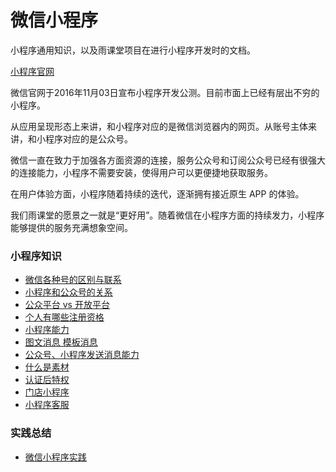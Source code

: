# 微信小程序
小程序通用知识，以及雨课堂项目在进行小程序开发时的文档。

[小程序官网](https://mp.weixin.qq.com/debug/wxadoc/dev/)



微信官网于2016年11月03日宣布小程序开发公测。目前市面上已经有层出不穷的小程序。

从应用呈现形态上来讲，和小程序对应的是微信浏览器内的网页。从账号主体来讲，和小程序对应的是公众号。

微信一直在致力于加强各方面资源的连接，服务公众号和订阅公众号已经有很强大的连接能力，小程序不需要安装，使得用户可以更便捷地获取服务。

在用户体验方面，小程序随着持续的迭代，逐渐拥有接近原生 APP 的体验。

我们雨课堂的愿景之一就是“更好用”。随着微信在小程序方面的持续发力，小程序能够提供的服务充满想象空间。

### 小程序知识
* [微信各种号的区别与联系](https://github.com/liujunyang/weapp-practice/issues/10)
* [小程序和公众号的关系](https://github.com/liujunyang/weapp-practice/issues/7)
* [公众平台 vs 开放平台](https://github.com/liujunyang/weapp-practice/issues/5)
* [个人有哪些注册资格](https://github.com/liujunyang/weapp-practice/issues/2)
* [小程序能力](https://github.com/liujunyang/weapp-practice/issues/9)
* [图文消息 模板消息](https://github.com/liujunyang/weapp-practice/issues/6)
* [公众号、小程序发送消息能力](https://github.com/liujunyang/weapp-practice/issues/4)
* [什么是素材](https://github.com/liujunyang/weapp-practice/issues/1)
* [认证后特权](https://github.com/liujunyang/weapp-practice/issues/11)
* [门店小程序](https://github.com/liujunyang/weapp-practice/issues/12)
* [小程序客服](https://github.com/liujunyang/weapp-practice/issues/8)

### 实践总结
* [微信小程序实践](https://github.com/liujunyang/weapp-practice/issues/3)

